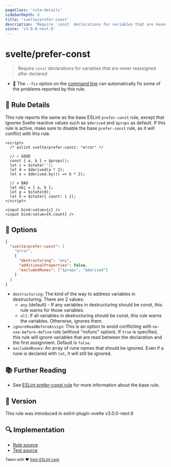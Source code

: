 ```yaml
---
pageClass: 'rule-details'
sidebarDepth: 0
title: 'svelte/prefer-const'
description: 'Require `const` declarations for variables that are never reassigned after declared'
since: 'v3.0.0-next.6'
---
```


# svelte/prefer-const

> Require `const` declarations for variables that are never reassigned after declared

- :wrench: The `--fix` option on the [command line](https://eslint.org/docs/user-guide/command-line-interface#fixing-problems) can automatically fix some of the problems reported by this rule.

## :book: Rule Details

This rule reports the same as the base ESLint `prefer-const` rule, except that ignores Svelte reactive values such as `$derived` and `$props` as default. If this rule is active, make sure to disable the base `prefer-const` rule, as it will conflict with this rule.

<!--eslint-skip-->

```svelte
<script>
  /* eslint svelte/prefer-const: "error" */

  // ✓ GOOD
  const { a, b } = $props();
  let c = $state('');
  let d = $derived(a * 2);
  let e = $derived.by(() => b * 2);

  // ✗ BAD
  let obj = { a, b };
  let g = $state(0);
  let h = $state({ count: 1 });
</script>

<input bind:value={c} />
<input bind:value={h.count} />
```

## :wrench: Options

```json
{
  "svelte/prefer-const": [
    "error",
    {
      "destructuring": "any",
      "additionalProperties": false,
      "excludedRunes": ["$props", "$derived"]
    }
  ]
}
```

- `destructuring`: The kind of the way to address variables in destructuring. There are 2 values:
  - `any` (default) - If any variables in destructuring should be const, this rule warns for those variables.
  - `all`: If all variables in destructuring should be const, this rule warns the variables. Otherwise, ignores them.
- `ignoreReadBeforeAssign`: This is an option to avoid conflicting with `no-use-before-define` rule (without "nofunc" option). If `true` is specified, this rule will ignore variables that are read between the declaration and the first assignment. Default is `false`.
- `excludedRunes`: An array of rune names that should be ignored. Even if a rune is declared with `let`, it will still be ignored.

## :books: Further Reading

- See [ESLint prefer-const rule](https://eslint.org/docs/latest/rules/prefer-const) for more information about the base rule.

## :rocket: Version

This rule was introduced in eslint-plugin-svelte v3.0.0-next.6

## :mag: Implementation

- [Rule source](https://github.com/sveltejs/eslint-plugin-svelte/blob/main/packages/eslint-plugin-svelte/src/rules/prefer-const.ts)
- [Test source](https://github.com/sveltejs/eslint-plugin-svelte/blob/main/packages/eslint-plugin-svelte/tests/src/rules/prefer-const.ts)

<sup>Taken with ❤️ [from ESLint core](https://eslint.org/docs/rules/prefer-const)</sup>
